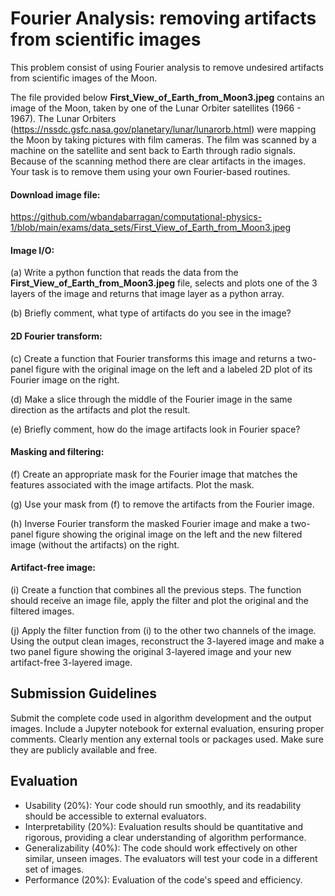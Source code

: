 # Fourier Analysis: removing artifacts from scientific images

This problem consist of using Fourier analysis to remove undesired artifacts from scientific images of the Moon.

The file provided below **First_View_of_Earth_from_Moon3.jpeg** contains an image of the Moon, taken by one of the Lunar Orbiter satellites (1966 - 1967). The Lunar Orbiters (https://nssdc.gsfc.nasa.gov/planetary/lunar/lunarorb.html) were mapping the Moon by taking pictures with film cameras. The film was scanned by a machine on the satellite and sent back to Earth through radio signals. Because of the scanning method there are clear artifacts in the images. Your task is to remove them using your own Fourier-based routines.

#### Download image file:

https://github.com/wbandabarragan/computational-physics-1/blob/main/exams/data_sets/First_View_of_Earth_from_Moon3.jpeg

#### Image I/O:

(a) Write a python function that reads the data from the **First_View_of_Earth_from_Moon3.jpeg** file, selects and plots one of the 3 layers of the image and returns that image layer as a python array.

(b) Briefly comment, what type of artifacts do you see in the image?


#### 2D Fourier transform:

(c) Create a function that Fourier transforms this image and returns a two-panel figure with the original image on the left and a labeled 2D plot of its Fourier image on the right.

(d) Make a slice through the middle of the Fourier image in the same direction as the artifacts and plot the result. 

(e) Briefly comment, how do the image artifacts look in Fourier space?

#### Masking and filtering:

(f) Create an appropriate mask for the Fourier image that matches the features associated with the image artifacts. Plot the mask.

(g) Use your mask from (f) to remove the artifacts from the Fourier image.

(h) Inverse Fourier transform the masked Fourier image and make a two-panel figure showing the original image on the left and the new filtered image (without the artifacts) on the right.

#### Artifact-free image:

(i) Create a function that combines all the previous steps. The function should receive an image file, apply the filter and plot the original and the filtered images. 

(j) Apply the filter function from (i) to the other two channels of the image. Using the output clean images, reconstruct the 3-layered image and make a two panel figure showing the original 3-layered image and your new artifact-free 3-layered image.

## Submission Guidelines
Submit the complete code used in algorithm development and the output images.
Include a Jupyter notebook for external evaluation, ensuring proper comments.
Clearly mention any external tools or packages used. Make sure they are publicly available and free.

## Evaluation
* Usability (20%): Your code should run smoothly, and its readability should be accessible to external evaluators.
* Interpretability (20%): Evaluation results should be quantitative and rigorous, providing a clear understanding of algorithm performance.
* Generalizability (40%): The code should work effectively on other similar, unseen images. The evaluators will test your code in a different set of images.
* Performance (20%): Evaluation of the code's speed and efficiency.
